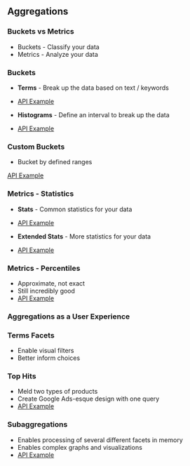 ## Aggregations


### Buckets vs Metrics

* Buckets - Classify your data
* Metrics - Analyze your data


### Buckets

* **Terms** - Break up the data based on text / keywords
* [API Example](http://estalk.spantree.local:9200/_plugin/marvel/sense/#07-aggregations,L5)

* **Histograms** - Define an interval to break up the data
* [API Example](http://estalk.spantree.local:9200/_plugin/marvel/sense/#07-aggregations,S7.7)


### Custom Buckets

* Bucket by defined ranges

[API Example](http://estalk.spantree.local:9200/_plugin/marvel/sense/#07-aggregations,S7.6)


### Metrics - Statistics

* **Stats** - Common statistics for your data

* [API Example](http://estalk.spantree.local:9200/_plugin/marvel/sense/#07-aggregations,S7.2)

* **Extended Stats** - More statistics for your data

* [API Example](http://estalk.spantree.local:9200/_plugin/marvel/sense/#07-aggregations,S7.3)


### Metrics - Percentiles

* Approximate, not exact
* Still incredibly good
* [API Example](http://estalk.spantree.local:9200/_plugin/marvel/sense/#07-aggregations,S7.4)


### Aggregations as a User Experience


### Terms Facets
* Enable visual filters
* Better inform choices


### Top Hits
* Meld two types of products
* Create Google Ads-esque design with one query
* [API Example](http://estalk.spantree.local:9200/_plugin/marvel/sense/#07-aggregations,S7.9)


### Subaggregations

* Enables processing of several different facets in memory
* Enables complex graphs and visualizations
* [API Example](http://estalk.spantree.local:9200/_plugin/marvel/sense/#07-aggregations,S7.10)